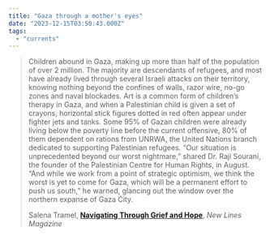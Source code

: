 ```yaml
---
title: "Gaza through a mother's eyes"
date: "2023-12-15T03:50:43.000Z"
tags: 
  - "currents"
---
```


> Children abound in Gaza, making up more than half of the population of over 2 million. The majority are descendants of refugees, and most have already lived through several Israeli attacks on their territory, knowing nothing beyond the confines of walls, razor wire, no-go zones and naval blockades. Art is a common form of children’s therapy in Gaza, and when a Palestinian child is given a set of crayons, horizontal stick figures dotted in red often appear under fighter jets and tanks. Some 95% of Gazan children were already living below the poverty line before the current offensive, 80% of them dependent on rations from UNRWA, the United Nations branch dedicated to supporting Palestinian refugees. “Our situation is unprecedented beyond our worst nightmare,” shared Dr. Raji Sourani, the founder of the Palestinian Centre for Human Rights, in August. “And while we work from a point of strategic optimism, we think the worst is yet to come for Gaza, which will be a permanent effort to push us south,” he warned, glancing out the window over the northern expanse of Gaza City.
> 
> Salena Tramel, **[Navigating Through Grief and Hope](https://newlinesmag.com/spotlight/navigating-through-grief-and-hope-for-gaza/)**, _New Lines Magazine_
